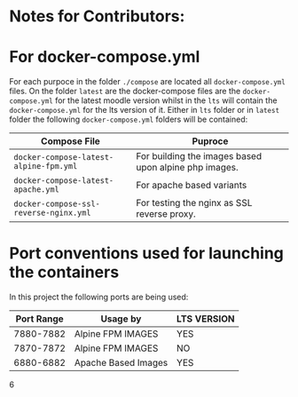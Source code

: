 # Notes for Contributors:

# For docker-compose.yml
For each purpoce in the folder `./compose` are located all `docker-compose.yml` files. On the folder `latest` are the docker-compose files are the `docker-compose.yml` for the latest moodle version whilst in the `lts` will contain the `docker-compose.yml` for the lts version of it. Either in `lts` folder or in `latest` folder the following `docker-compose.yml` folders will be contained:

Compose File | Puproce
--- | ---
`docker-compose-latest-alpine-fpm.yml` | For building the images based upon alpine php images.
`docker-compose-latest-apache.yml` | For apache based variants
`docker-compose-ssl-reverse-nginx.yml` | For testing the nginx as SSL reverse proxy.

# Port conventions used for launching the containers

In this project the following ports are being used:

Port Range | Usage by | LTS VERSION
--- | --- | ---
7880-7882 | Alpine FPM IMAGES | YES
7870-7872 | Alpine FPM IMAGES | NO
6880-6882 | Apache Based Images | YES
6